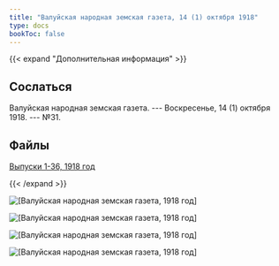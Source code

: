 ```yaml
---
title: "Валуйская народная земская газета, 14 (1) октября 1918"
type: docs
bookToc: false
---
```


{{< expand "Дополнительная информация" >}}
## Сослаться
Валуйская народная земская газета. --- Воскресенье, 14 (1) октября 1918. --- №31.

## Файлы
[Выпуски 1-36, 1918 год](https://www.dropbox.com/sh/y1y6ee755w9d7ne/AACn7mJSdbUS84WlRiocceIha?dl=0)

{{< /expand >}}

![[Валуйская народная земская газета, 1918 год]](/static/img/papers/1918_№31.jpg)

![[Валуйская народная земская газета, 1918 год]](/static/img/papers/1918_№31_p2.jpg)

![[Валуйская народная земская газета, 1918 год]](/static/img/papers/1918_№31_p3.jpg)

![[Валуйская народная земская газета, 1918 год]](/static/img/papers/1918_№31_p4.jpg)
